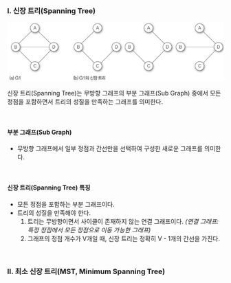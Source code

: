 ### I. 신장 트리(Spanning Tree)

![신장트리](/assets/images/algorithm/graph/mst_spanning_tree.webp)

신장 트리(Spanning Tree)는 무방향 그래프의 부분 그래프(Sub Graph) 중에서 모든 정점을 포함하면서 트리의 성질을 만족하는 그래프를 의미한다.

<br />

#### 부분 그래프(Sub Graph)

- 무방향 그래프에서 일부 정점과 간선만을 선택하여 구성한 새로운 그래프를 의미한다.

<br />

#### 신장 트리(Spanning Tree) 특징

- 모든 정점을 포함하는 부분 그래프이다.
- 트리의 성질을 만족해야 한다.
  1. 트리는 무방향이면서 사이클이 존재하지 않는 연결 그래프이다. _(연결 그래프: 특정 정점에서 모든 정점으로 이동 가능한 그래프)_
  2. 그래프의 정점 개수가 V개일 때, 신장 트리는 정확히 V - 1개의 간선을 가진다.

<br />

### II. 최소 신장 트리(MST, Minimum Spanning Tree)
